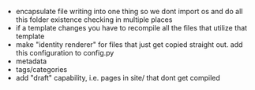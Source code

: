  - encapsulate file writing into one thing so we dont import os and do all this folder existence checking in multiple places
 - if a template changes you have to recompile all the files that utilize that template
 - make "identity renderer" for files that just get copied straight out. add this configuration to config.py
 - metadata
 - tags/categories
 - add "draft" capability, i.e. pages in site/ that dont get compiled
